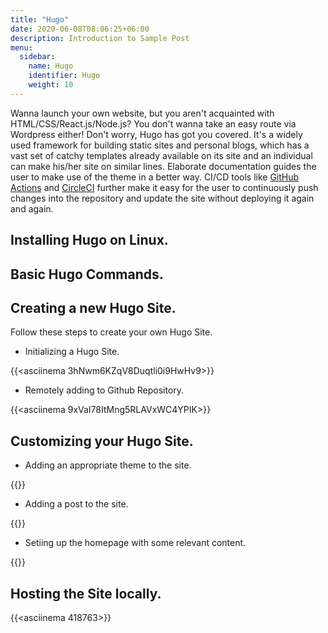 ```yaml
---
title: "Hugo"
date: 2020-06-08T08:06:25+06:00
description: Introduction to Sample Post
menu:
  sidebar:
    name: Hugo
    identifier: Hugo
    weight: 10
---
```


Wanna launch your own website, but you aren't acquainted with HTML/CSS/React.js/Node.js? You don't wanna take an easy route via Wordpress either! Don't worry, Hugo has got you covered. It's a widely used framework for building static sites and personal blogs, which has a vast set of catchy templates already available on its site and an individual can make his/her site on similar lines. Elaborate documentation guides the user to make use of the theme in a better way. CI/CD tools like [GitHub Actions](https://github.com/marketplace/actions/deploy-to-github-pages) and [CircleCI](https://circleci.com/blog/automate-your-static-site-deployment-with-circleci/) further make it easy for the user to continuously push changes into the repository and update the site without deploying it again and again.

## Installing Hugo on Linux.

## Basic Hugo Commands.

## Creating a new Hugo Site.

Follow these steps to create your own Hugo Site.

- Initializing a Hugo Site. 

{{<asciinema 3hNwm6KZqV8Duqtli0i9HwHv9>}}

- Remotely adding to Github Repository.

{{<asciinema 9xVaI78ItMng5RLAVxWC4YPIK>}}

## Customizing your Hugo Site.

- Adding an appropriate theme to the site.

{{<asciinema lzTv87ZZK3lBiXLmf2Y9fb5og>}}

- Adding a post to the site.

{{<asciinema S7O4pFNNbILFpk9FPv4Asr3cp>}}
  
- Setiing up the homepage with some relevant content.

{{<asciinema P5ojQAdJKfVwp0AUd07C6Stgs>}}

## Hosting the Site locally.

{{<asciinema 418763>}}

